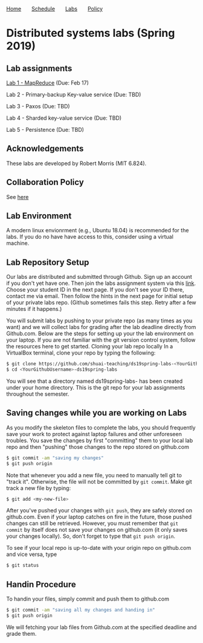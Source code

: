 
[Home](README.md) &nbsp; &nbsp; &nbsp;
[Schedule](schedule.md) &nbsp; &nbsp; &nbsp;
[Labs](labs.md) &nbsp; &nbsp; &nbsp;
[Policy](policy.md)

#  Distributed systems labs (Spring 2019)

## Lab assignments

[Lab 1 - MapReduce](labs/lab1.md) (Due: Feb 17)

Lab 2 - Primary-backup Key-value service (Due: TBD)

Lab 3 - Paxos (Due: TBD)

Lab 4 - Sharded key-value service (Due: TBD)

Lab 5 - Persistence (Due: TBD)

## Acknowledgements
These labs are developed by Robert Morris (MIT 6.824).

## Collaboration Policy
See [here](policy.md)

## Lab Environment

A modern linux envionrment (e.g., Ubuntu 18.04) is recommended for the labs. 
If you do no have have access to this, consider using a virtual machine.

## Lab Repository Setup

Our labs are distributed and submitted through Github. Sign up an account if you
don't yet have one. Then join the labs assignment system via this
[link](https://classroom.github.com/a/32BKwmxG). Choose your student ID in the 
next page. If you don't see your ID there, contact me via email. Then 
follow the hints in the next page for initial setup of your private labs repo.
(Github sometimes fails this step. Retry after a few minutes if it happens.)

You will submit labs by pushing to your private repo (as many times as you want)
and we will collect labs for grading after the lab deadline directly from
Github.com. Below are the steps for setting up your the lab environment on your
laptop. If you are not familiar with the git version control system, follow the
resources here to get started. Cloning your lab repo locally In a VirtualBox
terminal, clone your repo by typing the following:

```bash 
$ git clone https://github.com/shuai-teaching/ds19spring-labs-<YourGithubUsername>.git 
$ cd <YourGithubUsername>-ds19spring-labs
```

You will see that a directory named ds19spring-labs-<YourGithubUsername> has
been created under your home directory. This is the git repo for your lab
assignments throughout the semester.

<!-- ## Setting up the upstream repo -->

<!-- The lab skeleton code are kept in the repo golabs-2016 managed by the course -->
<!-- staff. Therefore, the first thing you need to do is to set up your own lab repo -->
<!-- to track the changes made in the golabs-2016 repo. In the git world, golabs-2016 -->
<!-- would be your "upstream" repo from which changes should ``flow'' into your own -->
<!-- lab repo. Type git remote add to add the upstream repo, and git remote -v to -->
<!-- check that golabs-2016 is indeed an upstream for your own lab repo. -->

<!-- ```bash -->
<!-- $ git remote add upstream https://github.com/shuai-teaching/ds19spring-labs.git -->
<!-- $ git remote -v -->
<!-- origin	git@github.com:nyu-ds/golabs-2016.git (fetch) -->
<!-- origin	git@github.com:nyu-ds/golabs-2016.git (push) -->
<!-- upstream	https://github.com/nyu-ds/golabs-2016.git (fetch) -->
<!-- upstream	https://github.com/nyu-ds/golabs-2016.git (push) -->
<!-- ``` -->

<!-- Immediately, you should check if the upstream ds19spring-labs repo has additional -->
<!-- changes not present in your repo. You can check for and merge in those changes -->
<!-- by typing: -->

<!-- ```bash -->
<!-- $ git fetch upstream -->
<!-- $ git merge upstream/master -->
<!-- ``` -->

<!-- You should perform the above two steps periodically to ensure that you've got -->
<!-- the latest lab code. We will also remind you to fetch upstream on Piazza if we -->
<!-- make changes/bug-fixes to the labs. -->

## Saving changes while you are working on Labs
As you modify the skeleton files to complete the labs, you should frequently
save your work to protect against laptop failures and other unforeseen troubles.
You save the changes by first "committing" them to your local lab repo and then
"pushing" those changes to the repo stored on github.com

```bash
$ git commit -am "saving my changes"
$ git push origin
```

Note that whenever you add a new file, you need to manually tell git to "track
it". Otherwise, the file will not be committed by ```git commit```. Make git
track a new file by typing:

```bash
$ git add <my-new-file>
```

After you've pushed your changes with ```git push```, they are safely stored on
github.com. Even if your laptop catches on fire in the future, those pushed
changes can still be retrieved. However, you must remember that ```git commit```
by itself does not save your changes on github.com (it only saves your changes
locally). So, don't forget to type that ```git push origin```. 

To see if your local repo is up-to-date with your origin repo on github.com and
vice versa, type

```bash
$ git status
```

## Handin Procedure
To handin your files, simply commit and push them to github.com

```bash
$ git commit -am "saving all my changes and handing in"
$ git push origin 
```

We will fetching your lab files from Github.com at the specified deadline and
grade them.
